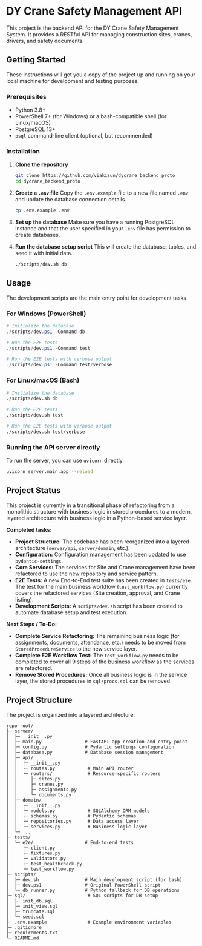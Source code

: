# DY Crane Safety Management API

This project is the backend API for the DY Crane Safety Management System. It provides a RESTful API for managing construction sites, cranes, drivers, and safety documents.

## Getting Started

These instructions will get you a copy of the project up and running on your local machine for development and testing purposes.

### Prerequisites

*   Python 3.8+
*   PowerShell 7+ (for Windows) or a bash-compatible shell (for Linux/macOS)
*   PostgreSQL 13+
*   `psql` command-line client (optional, but recommended)

### Installation

1.  **Clone the repository**
    ```sh
    git clone https://github.com/viakisun/dycrane_backend_proto
    cd dycrane_backend_proto
    ```

2.  **Create a `.env` file**
    Copy the `.env.example` file to a new file named `.env` and update the database connection details.
    ```sh
    cp .env.example .env
    ```

3.  **Set up the database**
    Make sure you have a running PostgreSQL instance and that the user specified in your `.env` file has permission to create databases.

4.  **Run the database setup script**
    This will create the database, tables, and seed it with initial data.
    ```sh
    ./scripts/dev.sh db
    ```

## Usage

The development scripts are the main entry point for development tasks.

### For Windows (PowerShell)
```powershell
# Initialize the database
./scripts/dev.ps1 -Command db

# Run the E2E tests
./scripts/dev.ps1 -Command test

# Run the E2E tests with verbose output
./scripts/dev.ps1 -Command test/verbose
```

### For Linux/macOS (Bash)
```sh
# Initialize the database
./scripts/dev.sh db

# Run the E2E tests
./scripts/dev.sh test

# Run the E2E tests with verbose output
./scripts/dev.sh test/verbose
```

### Running the API server directly
To run the server, you can use `uvicorn` directly.
```sh
uvicorn server.main:app --reload
```

## Project Status

This project is currently in a transitional phase of refactoring from a monolithic structure with business logic in stored procedures to a modern, layered architecture with business logic in a Python-based service layer.

**Completed tasks:**
*   **Project Structure:** The codebase has been reorganized into a layered architecture (`server/api`, `server/domain`, etc.).
*   **Configuration:** Configuration management has been updated to use `pydantic-settings`.
*   **Core Services:** The services for Site and Crane management have been refactored to use the new repository and service pattern.
*   **E2E Tests:** A new End-to-End test suite has been created in `tests/e2e`. The test for the main business workflow (`test_workflow.py`) currently covers the refactored services (Site creation, approval, and Crane listing).
*   **Development Scripts:** A `scripts/dev.sh` script has been created to automate database setup and test execution.

**Next Steps / To-Do:**
*   **Complete Service Refactoring:** The remaining business logic (for assignments, documents, attendance, etc.) needs to be moved from `StoredProcedureService` to the new service layer.
*   **Complete E2E Workflow Test:** The `test_workflow.py` needs to be completed to cover all 9 steps of the business workflow as the services are refactored.
*   **Remove Stored Procedures:** Once all business logic is in the service layer, the stored procedures in `sql/procs.sql` can be removed.

## Project Structure

The project is organized into a layered architecture:

```
repo-root/
├─ server/
│  ├─ __init__.py
│  ├─ main.py                # FastAPI app creation and entry point
│  ├─ config.py              # Pydantic settings configuration
│  ├─ database.py            # Database session management
│  ├─ api/
│  │  ├─ __init__.py
│  │  ├─ routes.py            # Main API router
│  │  └─ routers/             # Resource-specific routers
│  │     ├─ sites.py
│  │     ├─ cranes.py
│  │     ├─ assignments.py
│  │     └─ documents.py
│  ├─ domain/
│  │  ├─ __init__.py
│  │  ├─ models.py            # SQLAlchemy ORM models
│  │  ├─ schemas.py           # Pydantic schemas
│  │  ├─ repositories.py      # Data access layer
│  │  └─ services.py          # Business logic layer
│  └─ ...
├─ tests/
│  └─ e2e/                   # End-to-end tests
│     ├─ client.py
│     ├─ fixtures.py
│     ├─ validators.py
│     ├─ test_healthcheck.py
│     └─ test_workflow.py
├─ scripts/
│  ├─ dev.sh                 # Main development script (for bash)
│  ├─ dev.ps1                # Original PowerShell script
│  └─ db_runner.py           # Python fallback for DB operations
├─ sql/                       # SQL scripts for DB setup
│  ├─ init_db.sql
│  ├─ init_view.sql
│  ├─ truncate.sql
│  └─ seed.sql
├─ .env.example               # Example environment variables
├─ .gitignore
├─ requirements.txt
└─ README.md
```